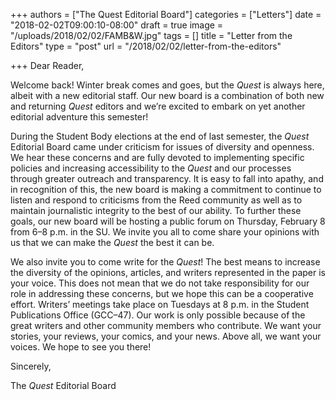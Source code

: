 +++
authors = ["The Quest Editorial Board"]
categories = ["Letters"]
date = "2018-02-02T09:00:10-08:00"
draft = true
image = "/uploads/2018/02/02/FAMB&W.jpg"
tags = []
title = "Letter from the Editors"
type = "post"
url = "/2018/02/02/letter-from-the-editors"

+++
Dear Reader,

Welcome back! Winter break comes and goes, but the _Quest_ is always here, albeit with a new editorial staff. Our new board is a combination of both new and returning _Quest_ editors and we’re excited to embark on yet another editorial adventure this semester! 

During the Student Body elections at the end of last semester, the _Quest_ Editorial Board came under criticism for issues of diversity and openness. We hear these concerns and are fully devoted to implementing specific policies and increasing accessibility to the _Quest_ and our processes through greater outreach and transparency. It is easy to fall into apathy, and in recognition of this, the new board is making a commitment to continue to listen and respond to criticisms from the Reed community as well as to maintain journalistic integrity to the best of our ability. To further these goals, our new board will be hosting a public forum on Thursday, February 8 from 6–8 p.m. in the SU. We invite you all to come share your opinions with us that we can make the _Quest_ the best it can be.

We also invite you to come write for the _Quest_! The best means to increase the diversity of the opinions, articles, and writers represented in the paper is your voice. This does not mean that we do not take responsibility for our role in addressing these concerns, but we hope this can be a cooperative effort. Writers’ meetings take place on Tuesdays at 8 p.m. in the Student Publications Office (GCC–47). Our work is only possible because of the great writers and other community members who contribute. We want your stories, your reviews, your comics, and your news. Above all, we want your voices. We hope to see you there!

Sincerely,

The _Quest_ Editorial Board